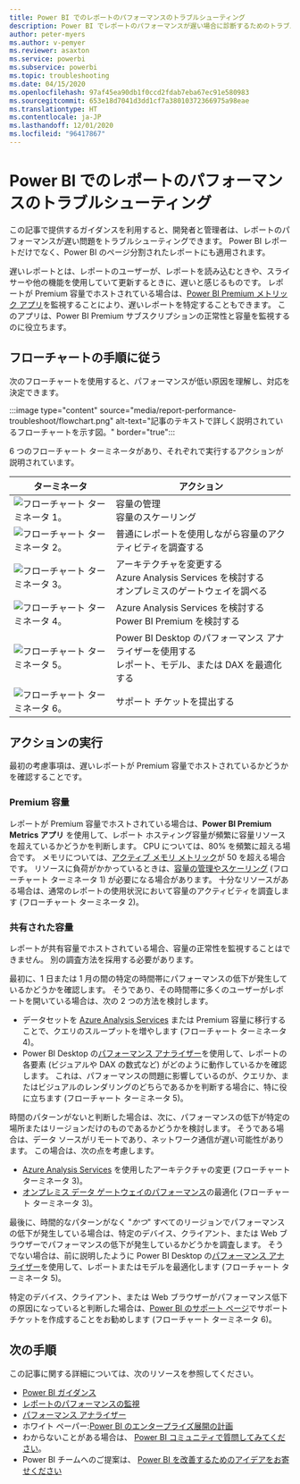```yaml
---
title: Power BI でのレポートのパフォーマンスのトラブルシューティング
description: Power BI でレポートのパフォーマンスが遅い場合に診断するためのトラブルシューティング ガイドです。
author: peter-myers
ms.author: v-pemyer
ms.reviewer: asaxton
ms.service: powerbi
ms.subservice: powerbi
ms.topic: troubleshooting
ms.date: 04/15/2020
ms.openlocfilehash: 97af45ea90db1f0ccd2fdab7eba67ec91e580983
ms.sourcegitcommit: 653e18d7041d3dd1cf7a38010372366975a98eae
ms.translationtype: HT
ms.contentlocale: ja-JP
ms.lasthandoff: 12/01/2020
ms.locfileid: "96417867"
---
```

# <a name="troubleshoot-report-performance-in-power-bi"></a>Power BI でのレポートのパフォーマンスのトラブルシューティング

この記事で提供するガイダンスを利用すると、開発者と管理者は、レポートのパフォーマンスが遅い問題をトラブルシューティングできます。 Power BI レポートだけでなく、Power BI のページ分割されたレポートにも適用されます。

遅いレポートとは、レポートのユーザーが、レポートを読み込むときや、スライサーや他の機能を使用していて更新するときに、遅いと感じるものです。 レポートが Premium 容量でホストされている場合は、[Power BI Premium メトリック アプリ](../admin/service-admin-premium-monitor-capacity.md)を監視することにより、遅いレポートを特定することもできます。 このアプリは、Power BI Premium サブスクリプションの正常性と容量を監視するのに役立ちます。

## <a name="follow-flowchart-steps"></a>フローチャートの手順に従う

次のフローチャートを使用すると、パフォーマンスが低い原因を理解し、対応を決定できます。

:::image type="content" source="media/report-performance-troubleshoot/flowchart.png" alt-text="記事のテキストで詳しく説明されているフローチャートを示す図。" border="true":::

6 つのフローチャート ターミネータがあり、それぞれで実行するアクションが説明されています。

|ターミネータ|アクション|
|---------|---------|
|![フローチャート ターミネータ 1。](media/common/icon-01-red-30x30.png)|容量の管理<br />容量のスケーリング |
|![フローチャート ターミネータ 2。](media/common/icon-02-red-30x30.png)|普通にレポートを使用しながら容量のアクティビティを調査する|
|![フローチャート ターミネータ 3。](media/common/icon-03-red-30x30.png)|アーキテクチャを変更する<br />Azure Analysis Services を検討する<br />オンプレミスのゲートウェイを調べる|
|![フローチャート ターミネータ 4。](media/common/icon-04-red-30x30.png)|Azure Analysis Services を検討する<br />Power BI Premium を検討する|
|![フローチャート ターミネータ 5。](media/common/icon-05-red-30x30.png)|Power BI Desktop のパフォーマンス アナライザーを使用する<br />レポート、モデル、または DAX を最適化する|
|![フローチャート ターミネータ 6。](media/common/icon-06-red-30x30.png)|サポート チケットを提出する|

## <a name="take-action"></a>アクションの実行

最初の考慮事項は、遅いレポートが Premium 容量でホストされているかどうかを確認することです。

### <a name="premium-capacity"></a>Premium 容量

レポートが Premium 容量でホストされている場合は、**Power BI Premium Metrics アプリ** を使用して、レポート ホスティング容量が頻繁に容量リソースを超えているかどうかを判断します。 CPU については、80% を頻繁に超える場合です。 メモリについては、[アクティブ メモリ メトリック](../admin/service-premium-metrics-app.md#the-active-memory-metric)が 50 を超える場合です。 リソースに負荷がかかっているときは、[容量の管理やスケーリング](../admin/service-admin-premium-manage.md) (フローチャート ターミネータ 1) が必要になる場合があります。 十分なリソースがある場合は、通常のレポートの使用状況において容量のアクティビティを調査します (フローチャート ターミネータ 2)。

### <a name="shared-capacity"></a>共有された容量

レポートが共有容量でホストされている場合、容量の正常性を監視することはできません。 別の調査方法を採用する必要があります。

最初に、1 日または 1 月の間の特定の時間帯にパフォーマンスの低下が発生しているかどうかを確認します。 そうであり、その時間帯に多くのユーザーがレポートを開いている場合は、次の 2 つの方法を検討します。

- データセットを [Azure Analysis Services](/azure/analysis-services/analysis-services-overview) または Premium 容量に移行することで、クエリのスループットを増やします (フローチャート ターミネータ 4)。
- Power BI Desktop の[パフォーマンス アナライザー](../create-reports/desktop-performance-analyzer.md)を使用して、レポートの各要素 (ビジュアルや DAX の数式など) がどのように動作しているかを確認します。 これは、パフォーマンスの問題に影響しているのが、クエリか、またはビジュアルのレンダリングのどちらであるかを判断する場合に、特に役に立ちます (フローチャート ターミネータ 5)。

時間のパターンがないと判断した場合は、次に、パフォーマンスの低下が特定の場所またはリージョンだけのものであるかどうかを検討します。 そうである場合は、データ ソースがリモートであり、ネットワーク通信が遅い可能性があります。 この場合は、次の点を考慮します。

- [Azure Analysis Services](/azure/analysis-services/analysis-services-overview) を使用したアーキテクチャの変更 (フローチャート ターミネータ 3)。
- [オンプレミス データ ゲートウェイのパフォーマンス](/data-integration/gateway/service-gateway-performance)の最適化 (フローチャート ターミネータ 3)。

最後に、時間的なパターンがなく "_かつ_" すべてのリージョンでパフォーマンスの低下が発生している場合は、特定のデバイス、クライアント、または Web ブラウザーでパフォーマンスの低下が発生しているかどうかを調査します。 そうでない場合は、前に説明したように Power BI Desktop の[パフォーマンス アナライザー](../create-reports/desktop-performance-analyzer.md)を使用して、レポートまたはモデルを最適化します (フローチャート ターミネータ 5)。

特定のデバイス、クライアント、または Web ブラウザーがパフォーマンス低下の原因になっていると判断した場合は、[Power BI のサポート ページ](https://powerbi.microsoft.com/support/)でサポート チケットを作成することをお勧めします (フローチャート ターミネータ 6)。

## <a name="next-steps"></a>次の手順

この記事に関する詳細については、次のリソースを参照してください。

- [Power BI ガイダンス](index.yml)
- [レポートのパフォーマンスの監視](monitor-report-performance.md)
- [パフォーマンス アナライザー](../create-reports/desktop-performance-analyzer.md)
- ホワイト ペーパー:[Power BI のエンタープライズ展開の計画](https://go.microsoft.com/fwlink/?linkid=2057861)
- わからないことがある場合は、 [Power BI コミュニティで質問してみてください](https://community.powerbi.com/)。
- Power BI チームへのご提案は、 [Power BI を改善するためのアイデアをお寄せください](https://ideas.powerbi.com/)
